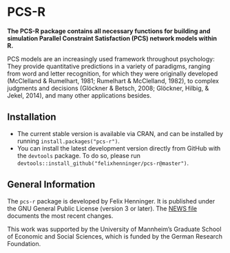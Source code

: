 <!-- README.md is generated from README.Rmd. Please edit that file -->
PCS-R
=====

**The PCS-R package contains all necessary functions for building and simulation Parallel Constraint Satisfaction (PCS) network models within R.**

PCS models are an increasingly used framework throughout psychology: They provide quantitative predictions in a variety of paradigms, ranging from word and letter recognition, for which they were originally developed (McClelland & Rumelhart, 1981; Rumelhart & McClelland, 1982), to complex judgments and decisions (Glöckner & Betsch, 2008; Glöckner, Hilbig, & Jekel, 2014), and many other applications besides.

Installation
------------

-   The current stable version is available via CRAN, and can be installed by running `install.packages("pcs-r")`.
-   You can install the latest development version directly from GitHub with the `devtools` package. To do so, please run `devtools::install_github("felixhenninger/pcs-r@master")`.

General Information
-------------------

The `pcs-r` package is developed by Felix Henninger. It is published under the GNU General Public License (version 3 or later). The [NEWS file](NEWS.md) documents the most recent changes.

This work was supported by the University of Mannheim’s Graduate School of Economic and Social Sciences, which is funded by the German Research Foundation.
